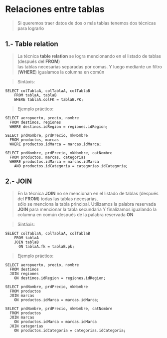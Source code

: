 # Relaciones entre tablas

> Si queremos traer datos de dos o más tablas 
> tenemos dos técnicas para lograrlo

## 1.- Table relation

> La técnica **table relation** se logra 
> mencionando en el listado de tablas (después del **FROM**)  
> las tablas necesarias separadas por comas.
> Y luego mediante un filtro (**WHERE**) igualamos la columna en común

> Sintáxis: 

    SELECT colTablaA, colTablaA, colTablaB  
        FROM tablaA, tablaB  
        WHERE tablaA.colFK = tablaB.PK;  

> Ejemplo práctico: 

    SELECT aeropuerto, precio, nombre  
      FROM destinos, regiones  
      WHERE destinos.idRegion = regiones.idRegion;  

    SELECT prdNombre, prdPrecio, mkNombre  
      FROM productos, marcas  
      WHERE productos.idMarca = marcas.idMarca;

    SELECT prdNombre, prdPrecio, mkNombre, catNombre  
      FROM productos, marcas, categorias  
      WHERE productos.idMarca = marcas.idMarca  
        AND productos.idCategoria = categorias.idCategoria;


## 2.- JOIN

> En la técnica **JOIN** no se mencionan 
> en el listado de tablas (después del **FROM**)
> todas las tablas necesarias,  
> sólo se menciona la tabla principal.
> Utilizamos la palabra reservada **JOIN** 
> para mencionar la tabla secundaria
> Y finalizamos igualando la columna en común 
> después de la palabra reservada **ON**

> Sintáxis:

    SELECT colTablaA, colTablaA, colTablaB  
        FROM tablaA  
        JOIN tablaB  
          ON tablaA.fk = tablaB.pk;

> Ejemplo práctico: 

    SELECT aeropuerto, precio, nombre  
      FROM destinos  
      JOIN regiones  
        ON destinos.idRegion = regiones.idRegion;

    SELECT prdNombre, prdPrecio, mkNombre  
      FROM productos  
      JOIN marcas  
        ON productos.idMarca = marcas.idMarca;

    SELECT prdNombre, prdPrecio, mkNombre, catNombre  
      FROM productos  
      JOIN marcas  
        ON productos.idMarca = marcas.idMarca  
      JOIN categorias  
        ON productos.idCategoria = categorias.idCategoria; 